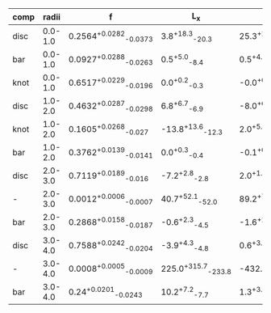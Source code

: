 |comp|radii| f | L<sub>x</sub> | L<sub>y</sub> | L<sub>z</sub> | angle | w<sub>x</sub> | w<sub>y</sub> | w<sub>z</sub> |
|---|---|---| ---| --- | ---| --- | --- | --- | --- |
|disc|0.0-1.0|0.2564<sup>+0.0282</sup><sub>-0.0373</sub>|3.8<sup>+18.3</sup><sub>-20.3</sub>|25.3<sup>+12.7</sup><sub>-13.6</sub>|-94.4<sup>+8.9</sup><sub>-11.3</sub>|48.1<sup>+31.2</sup><sub>-27.1</sub>|146.5<sup>+12.7</sup><sub>-11.3</sub>|144.5<sup>+13.2</sup><sub>-11.8</sub>|50.6<sup>+5.9</sup><sub>-5.5</sub>|
|bar|0.0-1.0|0.0927<sup>+0.0288</sup><sub>-0.0263</sub>|0.5<sup>+5.0</sup><sub>-8.4</sub>|0.5<sup>+4.4</sup><sub>-7.6</sub>|-5.8<sup>+6.6</sup><sub>-5.6</sub>|60.0<sup>+4.6</sup><sub>-4.2</sub>|165.9<sup>+25.5</sup><sub>-26.9</sub>|44.4<sup>+12.3</sup><sub>-16.3</sub>|12.4<sup>+3.6</sup><sub>-1.9</sub>|
|knot|0.0-1.0|0.6517<sup>+0.0229</sup><sub>-0.0196</sub>|0.0<sup>+0.2</sup><sub>-0.3</sub>|-0.0<sup>+0.3</sup><sub>-0.3</sub>|-0.0<sup>+0.3</sup><sub>-0.3</sub>|27.5<sup>+18.8</sup><sub>-43.6</sub>|10.9<sup>+0.6</sup><sub>-0.6</sub>|10.3<sup>+0.5</sup><sub>-0.2</sub>|10.0<sup>+0.1</sup><sub>-0.0</sub>|
|disc|1.0-2.0|0.4632<sup>+0.0287</sup><sub>-0.0298</sub>|6.8<sup>+6.7</sup><sub>-6.9</sub>|-8.0<sup>+6.5</sup><sub>-6.3</sub>|-158.4<sup>+7.9</sup><sub>-7.6</sub>|6.0<sup>+4.4</sup><sub>-6.7</sub>|147.4<sup>+4.9</sup><sub>-4.6</sub>|116.3<sup>+6.1</sup><sub>-5.6</sub>|102.2<sup>+4.4</sup><sub>-4.3</sub>|
|knot|1.0-2.0|0.1605<sup>+0.0268</sup><sub>-0.027</sub>|-13.8<sup>+13.6</sup><sub>-12.3</sub>|2.0<sup>+5.2</sup><sub>-5.1</sub>|-23.3<sup>+8.4</sup><sub>-9.6</sub>|47.9<sup>+3.6</sup><sub>-3.3</sub>|135.5<sup>+12.2</sup><sub>-12.5</sub>|33.7<sup>+9.0</sup><sub>-7.8</sub>|47.7<sup>+6.1</sup><sub>-6.5</sub>|
|bar|1.0-2.0|0.3762<sup>+0.0139</sup><sub>-0.0141</sub>|0.0<sup>+0.3</sup><sub>-0.4</sub>|-0.1<sup>+0.4</sup><sub>-0.2</sub>|-0.1<sup>+0.5</sup><sub>-0.2</sub>|9.7<sup>+6.9</sup><sub>-77.0</sub>|11.7<sup>+0.7</sup><sub>-1.6</sub>|10.1<sup>+1.9</sup><sub>-0.1</sub>|10.1<sup>+0.2</sup><sub>-0.1</sub>|
|disc|2.0-3.0|0.7119<sup>+0.0189</sup><sub>-0.016</sub>|-7.2<sup>+2.8</sup><sub>-2.8</sub>|2.0<sup>+1.2</sup><sub>-1.6</sub>|-330.1<sup>+4.7</sup><sub>-4.4</sub>|74.5<sup>+3.6</sup><sub>-3.6</sub>|164.6<sup>+3.3</sup><sub>-3.2</sub>|136.4<sup>+2.2</sup><sub>-2.1</sub>|148.7<sup>+3.2</sup><sub>-3.0</sub>|
|-|2.0-3.0|0.0012<sup>+0.0006</sup><sub>-0.0007</sub>|40.7<sup>+52.1</sup><sub>-52.0</sub>|89.2<sup>+70.3</sup><sub>-20.1</sub>|74.9<sup>+83.7</sup><sub>-24.2</sub>|62.2<sup>+19.2</sup><sub>-16.2</sub>|18.2<sup>+8.6</sup><sub>-3.7</sub>|13.8<sup>+6.3</sup><sub>-2.4</sub>|16.1<sup>+9.4</sup><sub>-3.8</sub>|
|bar|2.0-3.0|0.2868<sup>+0.0158</sup><sub>-0.0187</sub>|-0.6<sup>+2.3</sup><sub>-4.5</sub>|-1.6<sup>+1.2</sup><sub>-1.3</sub>|-89.9<sup>+7.4</sup><sub>-6.3</sub>|67.1<sup>+0.7</sup><sub>-0.8</sub>|139.2<sup>+5.4</sup><sub>-5.1</sub>|24.1<sup>+2.4</sup><sub>-1.3</sub>|80.9<sup>+5.6</sup><sub>-4.3</sub>|
|disc|3.0-4.0|0.7588<sup>+0.0242</sup><sub>-0.0204</sub>|-3.9<sup>+4.3</sup><sub>-4.8</sub>|0.6<sup>+3.6</sup><sub>-3.6</sub>|-624.3<sup>+4.7</sup><sub>-4.8</sub>|83.8<sup>+3.1</sup><sub>-2.9</sub>|171.9<sup>+3.7</sup><sub>-3.7</sub>|135.2<sup>+3.0</sup><sub>-2.7</sub>|101.9<sup>+3.8</sup><sub>-3.6</sub>|
|-|3.0-4.0|0.0008<sup>+0.0005</sup><sub>-0.0009</sub>|225.0<sup>+315.7</sup><sub>-233.8</sub>|-432.2<sup>+84.8</sup><sub>-205.3</sub>|-220.3<sup>+21.0</sup><sub>-16.5</sub>|44.3<sup>+30.2</sup><sub>-31.0</sub>|14.4<sup>+12.8</sup><sub>-3.6</sub>|14.4<sup>+14.4</sup><sub>-3.5</sub>|13.9<sup>+10.8</sup><sub>-3.1</sub>|
|bar|3.0-4.0|0.24<sup>+0.0201</sup><sub>-0.0243</sub>|10.2<sup>+7.2</sup><sub>-7.7</sub>|1.3<sup>+3.0</sup><sub>-2.9</sub>|-298.9<sup>+21.1</sup><sub>-18.0</sub>|76.7<sup>+1.1</sup><sub>-1.1</sub>|177.2<sup>+7.3</sup><sub>-7.2</sub>|48.9<sup>+3.0</sup><sub>-2.7</sub>|141.6<sup>+12.7</sup><sub>-10.7</sub>|
